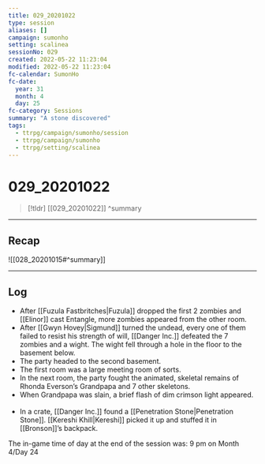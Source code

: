 ```yaml
---
title: 029_20201022
type: session
aliases: []
campaign: sumonho
setting: scalinea
sessionNo: 029
created: 2022-05-22 11:23:04
modified: 2022-05-22 11:23:04
fc-calendar: SumonHo
fc-date:
  year: 31
  month: 4
  day: 25
fc-category: Sessions
summary: "A stone discovered"
tags:
  - ttrpg/campaign/sumonho/session
  - ttrpg/campaign/sumonho
  - ttrpg/setting/scalinea
---
```


# 029_20201022

 > [!tldr] [[029_20201022]]
>  ^summary
---

## Recap

![[028_20201015#^summary]]

---

## Log


- After [[Fuzula Fastbritches|Fuzula]] dropped the first 2 zombies and [[Elinor]] cast Entangle, more zombies appeared from the other room.
- After [[Gwyn Hovey|Sigmund]] turned the undead, every one of them failed to resist his strength of will, [[Danger Inc.]]  defeated the 7 zombies and a wight. The wight fell through a hole in the floor to the basement below.
- The party headed to the second basement.
- The first room was a large meeting room of sorts.
- In the next room, the party fought the animated, skeletal remains of Rhonda Everson’s Grandpapa and 7 other skeletons.
- When Grandpapa was slain, a brief flash of dim crimson light appeared.  
- In a crate, [[Danger Inc.]]  found a [[Penetration Stone|Penetration Stone]]. [[Kereshi Khill|Kereshi]] picked it up and stuffed it in [[Bronson]]’s backpack.    

The in-game time of day at the end of the session was: 9 pm on Month 4/Day 24
